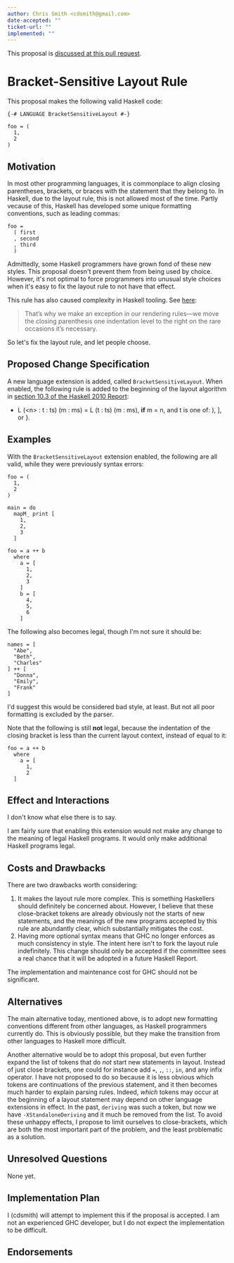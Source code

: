 ```yaml
---
author: Chris Smith <cdsmith@gmail.com>
date-accepted: ""
ticket-url: ""
implemented: ""
---
```


This proposal is [discussed at this pull request](https://github.com/ghc-proposals/ghc-proposals/pull/346).

# Bracket-Sensitive Layout Rule

This proposal makes the following valid Haskell code:

```
{-# LANGUAGE BracketSensitiveLayout #-}

foo = (
  1,
  2
)
```

## Motivation

In most other programming languages, it is commonplace to align closing
parentheses, brackets, or braces with the statement that they belong to.
In Haskell, due to the layout rule, this is not allowed most of the time.
Partly vecause of this, Haskell has developed some unique formatting
conventions, such as leading commas:

```
foo =
  ( first
  , second
  , third
  )
```

Admittedly, some Haskell programmers have grown fond of these new styles.
This proposal doesn't prevent them from being used by choice.  However,
it's not optimal to force programmers into unusual style choices when it's
easy to fix the layout rule to not have that effect.

This rule has also caused complexity in Haskell tooling.  See
[here](https://www.tweag.io/blog/2019-10-11-ormolu-first-release/):

> That’s why we make an exception in our rendering rules—we move the
> closing parenthesis one indentation level to the right on the rare
> occasions it’s necessary.

So let's fix the layout rule, and let people
choose.

## Proposed Change Specification

A new language extension is added, called `BracketSensitiveLayout`.  When
enabled, the following rule is added to the beginning of the layout algorithm in
[section 10.3 of the Haskell 2010 Report](https://www.haskell.org/onlinereport/haskell2010/haskellch10.html#x17-17800010.3):

* L (\<n\> : t : ts) (m : ms) = L (t : ts) (m : ms), **if** m = n, and t is one of: ), ], or }.

## Examples

With the `BracketSensitiveLayout` extension enabled, the following are all valid,
while they were previously syntax errors:

```
foo = (
  1,
  2
)
```

```
main = do
  mapM_ print [
    1,
    2,
    3
  ]
```

```
foo = a ++ b
  where
    a = [
      1,
      2,
      3
    ]
    b = [
      4,
      5,
      6
    ]
```

The following also becomes legal, though I'm not sure it should be:

```
names = [
  "Abe",
  "Beth",
  "Charles"
] ++ [
  "Donna",
  "Emily",
  "Frank"
]
```

I'd suggest this would be considered bad style, at least.  But not
all poor formatting is excluded by the parser.

Note that the following is still **not** legal, because the indentation
of the closing bracket is less than the current layout context, instead
of equal to it:

```
foo = a ++ b
  where
    a = [
      1,
      2
  ]
```

## Effect and Interactions

I don't know what else there is to say.

I am fairly sure that enabling this extension would not make
any change to the meaning of legal Haskell programs.  It would only
make additional Haskell programs legal.

## Costs and Drawbacks

There are two drawbacks worth considering:

1. It makes the layout rule more complex.  This is something Haskellers
   should definitely be concerned about.  However, I believe that these
   close-bracket tokens are already obviously not the starts of new
   statements, and the meanings of the new programs accepted by this rule
   are abundantly clear, which substantially mitigates the cost.
2. Having more optional syntax means that GHC no longer enforces as much
   consistency in style.  The intent here isn't to fork the layout rule
   indefinitely.  This change should only be accepted if the committee
   sees a real chance that it will be adopted in a future Haskell Report.

The implementation and maintenance cost for GHC should not be significant.

## Alternatives

The main alternative today, mentioned above, is to adopt new formatting
conventions different from other languages, as Haskell programmers currently
do.  This is obviously possible, but they make the transition from other
languages to Haskell more difficult.

Another alternative would be to adopt this proposal, but even further expand
the list of tokens that do *not* start new statements in layout.  Instead of
just close brackets, one could for instance add `=`, `,`, `::`, `in`, and
any infix operator.  I have not proposed to do so because it is less obvious
which tokens are continuations of the previous statement, and it then becomes
much harder to explain parsing rules.  Indeed, *which* tokens may occur at
the beginning of a layout statement may depend on other language extensions
in effect.  In the past, `deriving` was such a token, but now we have
`-XStandaloneDeriving` and it much be removed from the list.  To avoid these
unhappy effects, I propose to limit ourselves to close-brackets, which are
both the most important part of the problem, and the least problematic as
a solution.

## Unresolved Questions

None yet.

## Implementation Plan

I (cdsmith) will attempt to implement this if the proposal is accepted.  I
am not an experienced GHC developer, but I do not expect the implementation
to be difficult.

## Endorsements
